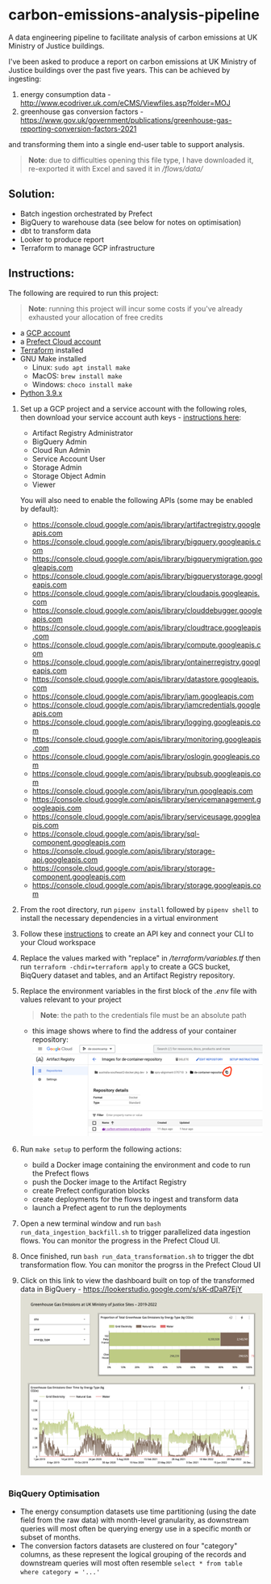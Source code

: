 # carbon-emissions-analysis-pipeline
A data engineering pipeline to facilitate analysis of carbon emissions at UK Ministry of Justice buildings.

I've been asked to produce a report on carbon emissions at UK Ministry of Justice buildings over the past five years. This can be achieved by ingesting:
1. energy consumption data - http://www.ecodriver.uk.com/eCMS/Viewfiles.asp?folder=MOJ
2. greenhouse gas conversion factors - https://www.gov.uk/government/publications/greenhouse-gas-reporting-conversion-factors-2021

and transforming them into a single end-user table to support analysis.
> **Note**: due to difficulties opening this file type, I have downloaded it, re-exported it with Excel and saved it in _/flows/data/_

## Solution:
- Batch ingestion orchestrated by Prefect
- BigQuery to warehouse data (see below for notes on optimisation)
- dbt to transform data
- Looker to produce report
- Terraform to manage GCP infrastructure

## Instructions:
The following are required to run this project:

> **Note**: running this project will incur some costs if you've already exhausted your allocation of free credits

- a [GCP account](https://cloud.google.com/)
- a [Prefect Cloud account](https://app.prefect.cloud/auth/login)
- [Terraform](https://developer.hashicorp.com/terraform/tutorials/aws-get-started/install-cli) installed
- GNU Make installed
    - Linux: `sudo apt install make`
    - MacOS: `brew install make`
    - Windows: `choco install make`
- [Python 3.9.x](https://realpython.com/lessons/pyenv-install-python/)

1. Set up a GCP project and a service account with the following roles, then download your service account auth keys - [instructions here](https://github.com/DataTalksClub/data-engineering-zoomcamp/blob/main/week_1_basics_n_setup/1_terraform_gcp/2_gcp_overview.md#initial-setup):
    - Artifact Registry Administrator
    - BigQuery Admin
    - Cloud Run Admin
    - Service Account User
    - Storage Admin
    - Storage Object Admin
    - Viewer

    You will also need to enable the following APIs (some may be enabled by default):
    - https://console.cloud.google.com/apis/library/artifactregistry.googleapis.com
    - https://console.cloud.google.com/apis/library/bigquery.googleapis.com
    - https://console.cloud.google.com/apis/library/bigquerymigration.googleapis.com
    - https://console.cloud.google.com/apis/library/bigquerystorage.googleapis.com
    - https://console.cloud.google.com/apis/library/cloudapis.googleapis.com
    - https://console.cloud.google.com/apis/library/clouddebugger.googleapis.com
    - https://console.cloud.google.com/apis/library/cloudtrace.googleapis.com
    - https://console.cloud.google.com/apis/library/compute.googleapis.com
    - https://console.cloud.google.com/apis/library/ontainerregistry.googleapis.com
    - https://console.cloud.google.com/apis/library/datastore.googleapis.com
    - https://console.cloud.google.com/apis/library/iam.googleapis.com
    - https://console.cloud.google.com/apis/library/iamcredentials.googleapis.com
    - https://console.cloud.google.com/apis/library/logging.googleapis.com
    - https://console.cloud.google.com/apis/library/monitoring.googleapis.com
    - https://console.cloud.google.com/apis/library/oslogin.googleapis.com
    - https://console.cloud.google.com/apis/library/pubsub.googleapis.com
    - https://console.cloud.google.com/apis/library/run.googleapis.com
    - https://console.cloud.google.com/apis/library/servicemanagement.googleapis.com
    - https://console.cloud.google.com/apis/library/serviceusage.googleapis.com
    - https://console.cloud.google.com/apis/library/sql-component.googleapis.com
    - https://console.cloud.google.com/apis/library/storage-api.googleapis.com
    - https://console.cloud.google.com/apis/library/storage-component.googleapis.com
    - https://console.cloud.google.com/apis/library/storage.googleapis.com

2. From the root directory, run `pipenv install` followed by `pipenv shell` to install the necessary dependencies in a virtual environment

3. Follow these [instructions](https://discourse.prefect.io/t/how-to-get-started-with-prefect-cloud-2-0/539) to create an API key and connect your CLI to your Cloud workspace

4. Replace the values marked with "replace" in _/terraform/variables.tf_ then run `terraform -chdir=terraform apply` to create a GCS bucket, BiqQuery dataset and tables, and an Artifact Registry repository.

5. Replace the environment variables in the first block of the _.env_ file with values relevant to your project
    > **Note**: the path to the credentials file must be an absolute path
    - this image shows where to find the address of your container repository:
    ![image](container_repository_address.png)
    
6. Run `make setup` to perform the following actions:
    - build a Docker image containing the environment and code to run the Prefect flows
    - push the Docker image to the Artifact Registry
    - create Prefect configuration blocks
    - create deployments for the flows to ingest and transform data
    - launch a Prefect agent to run the deployments

7. Open a new terminal window and run `bash run_data_ingestion_backfill.sh` to trigger parallelized data ingestion flows. You can monitor the progress in the Prefect Cloud UI.

8. Once finished, run `bash run_data_transformation.sh` to trigger the dbt transformation flow. You can monitor the progrss in the Prefect Cloud UI

9. Click on this link to view the dashboard built on top of the transformed data in BigQuery - https://lookerstudio.google.com/s/sK-dDaR7EjY
    ![image](greenhouse_gas_emissions_report.png)

### BiqQuery Optimisation
- The energy consumption datasets use time partitioning (using the date field from the raw data) with month-level granularity, as downstream queries will most often be querying energy use in a specific month or subset of months. 
- The conversion factors datasets are clustered on four "category" columns, as these represent the logical grouping of the records and downstream queries will most often resemble `select * from table where category = '...'`